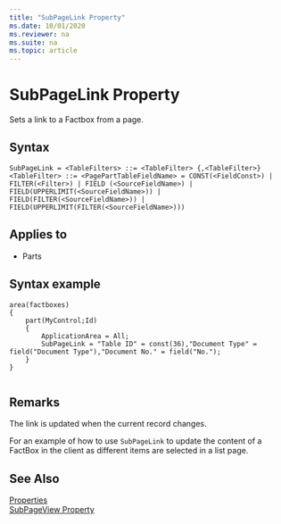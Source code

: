 ```yaml
---
title: "SubPageLink Property"
ms.date: 10/01/2020
ms.reviewer: na
ms.suite: na
ms.topic: article
---
```


# SubPageLink Property

Sets a link to a Factbox from a page.

## Syntax

```
SubPageLink = <TableFilters> ::= <TableFilter> {,<TableFilter>} <TableFilter> ::= <PagePartTableFieldName> = CONST(<FieldConst>) | FILTER(<Filter>) | FIELD (<SourceFieldName>) | FIELD(UPPERLIMIT(<SourceFieldName>)) | FIELD(FILTER(<SourceFieldName>)) | FIELD(UPPERLIMIT(FILTER(<SourceFieldName>)))
```  
  
## Applies to  
  
- Parts  

## Syntax example

```AL
area(factboxes)
{
    part(MyControl;Id)
    {
        ApplicationArea = All;
        SubPageLink = "Table ID" = const(36),"Document Type" = field("Document Type"),"Document No." = field("No.");
    }
}
    
```
  
## Remarks  

The link is updated when the current record changes.  
  
For an example of how to use `SubPageLink` to update the content of a FactBox in the client as different items are selected in a list page. <!-- See [Walkthrough: Adding a FactBox to the Customer List Page](../devenv-Walkthrough-Adding-a-FactBox-to-the-Customer-List-Page.md).  -->
  
## See Also  

[Properties](devenv-properties.md)  
[SubPageView Property](devenv-subpageview-property.md)